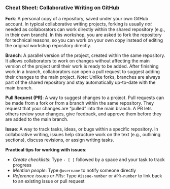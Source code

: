 ### Cheat Sheet: Collaborative Writing on GitHub

**Fork**: A personal copy of a repository, saved under your own GitHub account. In typical collaborative writing projects, forking is usually *not* needed as collaborators can work directly within the shared repository (e.g., in their own branch). In this workshop, you are asked to fork the repository for technical reasons, so you can work on your own copy instead of editing the original workshop repository directly.

**Branch**: A parallel version of the project, created within the same repository. It allows collaborators to work on changes without affecting the main version of the project until their work is ready to be added. After finishing work in a branch, collaborators can open a pull request to suggest adding their changes to the main project. *Note*: Unlike forks, branches are always part of the shared repository and stay automatically up-to-date with the main branch. 

**Pull Request (PR)**: A way to suggest changes to a project. Pull requests can be made from a fork or from a branch within the same repository. They request that your changes are “pulled” into the main branch. A PR lets others review your changes, give feedback, and approve them before they are added to the main branch.

**Issue**: A way to track tasks, ideas, or bugs within a specific repository. In collaborative writing, issues help structure work on the text (e.g., outlining sections), discuss revisions, or assign writing tasks.

**Practical tips for working with issues**: 

- *Create checklists*: Type `- [ ]` followed by a space and your task to track progress 
- *Mention people*: Type `@username` to notify someone directly
- *Reference issues or PRs*: Type `#issue-number` or `#PR-number` to link back to an existing issue or pull request

